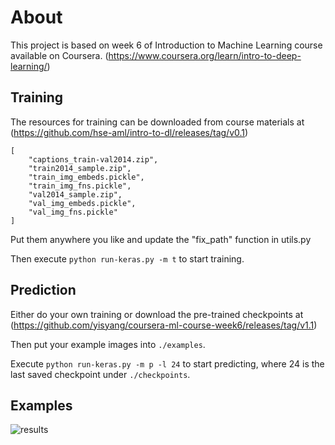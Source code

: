 # About

This project is based on week 6 of Introduction to Machine Learning course available on Coursera.
(https://www.coursera.org/learn/intro-to-deep-learning/)


## Training

The resources for training can be downloaded from course materials at
(https://github.com/hse-aml/intro-to-dl/releases/tag/v0.1)
```
[
    "captions_train-val2014.zip",
    "train2014_sample.zip",
    "train_img_embeds.pickle",
    "train_img_fns.pickle",
    "val2014_sample.zip",
    "val_img_embeds.pickle",
    "val_img_fns.pickle"
]
```

Put them anywhere you like and update the "fix_path" function in utils.py

Then execute `python run-keras.py -m t` to start training.


## Prediction

Either do your own training or download the pre-trained checkpoints at
(https://github.com/yisyang/coursera-ml-course-week6/releases/tag/v1.1)

Then put your example images into `./examples`.

Execute `python run-keras.py -m p -l 24` to start predicting,
where 24 is the last saved checkpoint under `./checkpoints`.


## Examples
![results](https://user-images.githubusercontent.com/5167456/113249749-1a4c4600-9274-11eb-9f66-07d03bae03a6.png)
